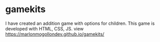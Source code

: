 # gamekits

I have created an addition game with options for children. This game is developed with HTML, CSS, JS.
view https://marlonmogollondev.github.io/gamekits/

